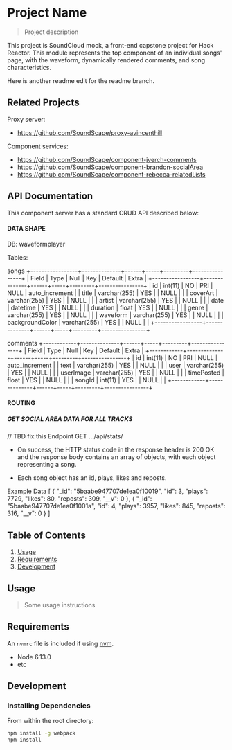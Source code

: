 # Project Name

> Project description

This project is SoundCloud mock, a front-end capstone project for Hack Reactor. This module
represents the top component of an individual songs' page, with the waveform, dynamically rendered
comments, and song characteristics.

Here is another readme edit for the readme branch.


## Related Projects

  Proxy server:
  - https://github.com/SoundScape/proxy-avincenthill

  Component services:
  - https://github.com/SoundScape/component-jverch-comments
  - https://github.com/SoundScape/component-brandon-socialArea
  - https://github.com/SoundScape/component-rebecca-relatedLists

## API Documentation

This component server has a standard CRUD API described below:

#### DATA SHAPE

DB: waveformplayer

Tables:

songs
  +-----------------+--------------+------+-----+---------+----------------+
| Field           | Type         | Null | Key | Default | Extra          |
+-----------------+--------------+------+-----+---------+----------------+
| id              | int(11)      | NO   | PRI | NULL    | auto_increment |
| title           | varchar(255) | YES  |     | NULL    |                |
| coverArt        | varchar(255) | YES  |     | NULL    |                |
| artist          | varchar(255) | YES  |     | NULL    |                |
| date            | datetime     | YES  |     | NULL    |                |
| duration        | float        | YES  |     | NULL    |                |
| genre           | varchar(255) | YES  |     | NULL    |                |
| waveform        | varchar(255) | YES  |     | NULL    |                |
| backgroundColor | varchar(255) | YES  |     | NULL    |                |
+-----------------+--------------+------+-----+---------+----------------+

comments
+------------+--------------+------+-----+---------+----------------+
| Field      | Type         | Null | Key | Default | Extra          |
+------------+--------------+------+-----+---------+----------------+
| id         | int(11)      | NO   | PRI | NULL    | auto_increment |
| text       | varchar(255) | YES  |     | NULL    |                |
| user       | varchar(255) | YES  |     | NULL    |                |
| userImage  | varchar(255) | YES  |     | NULL    |                |
| timePosted | float        | YES  |     | NULL    |                |
| songId     | int(11)      | YES  |     | NULL    |                |
+------------+--------------+------+-----+---------+----------------+

#### ROUTING

##### GET SOCIAL AREA DATA FOR ALL TRACKS
  // TBD fix this
  Endpoint
  GET .../api/stats/

  - On success, the HTTP status code in the response header is 200 OK and the response body contains an array of objects, with each object representing a song.

  - Each song object has an id, plays, likes and reposts.

  Example Data
  [
    {
        "_id": "5baabe947707de1ea0f10019",
        "id": 3,
        "plays": 7729,
        "likes": 80,
        "reposts": 309,
        "__v": 0
    },
    {
        "_id": "5baabe947707de1ea0f1001a",
        "id": 4,
        "plays": 3957,
        "likes": 845,
        "reposts": 316,
        "__v": 0
    }
  ]


## Table of Contents

1. [Usage](#Usage)
1. [Requirements](#requirements)
1. [Development](#development)

## Usage

> Some usage instructions

## Requirements

An `nvmrc` file is included if using [nvm](https://github.com/creationix/nvm).

- Node 6.13.0
- etc

## Development

### Installing Dependencies

From within the root directory:

```sh
npm install -g webpack
npm install
```

